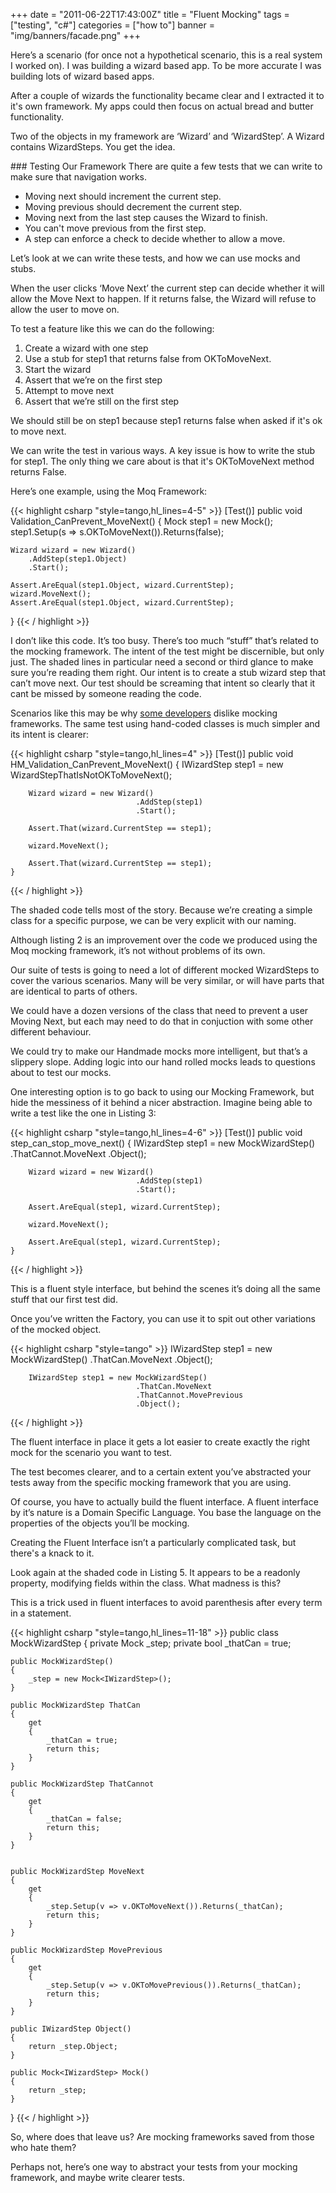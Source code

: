 +++
date = "2011-06-22T17:43:00Z"
title = "Fluent Mocking"
tags = ["testing", "c#"]
categories = ["how to"]
banner = "img/banners/facade.png"
+++

Here’s a scenario (for once not a hypothetical scenario, this is a real system I worked on). I was building a wizard based app. To be more accurate I was building lots of wizard based apps.

After a couple of wizards the functionality became clear and I extracted it to it's own framework. My apps could then focus on actual bread and butter functionality. 

Two of the objects in my framework are ‘Wizard’ and ‘WizardStep’. A Wizard contains WizardSteps. You get the idea.

### Testing Our Framework
There are quite a few tests that we can write to make sure that navigation works. 

* Moving next should increment the current step.
* Moving previous should decrement the current step. 
* Moving next from the last step causes the Wizard to finish. 
* You can't move previous from the first step.
* A step can enforce a check to decide whether to allow a move.

Let’s look at we can write these tests, and how we can use mocks and stubs. 

When the user clicks ‘Move Next’ the current step can decide whether it will allow the Move Next to happen. If it returns false, the Wizard will refuse to allow the user to move on.

To test a feature like this we can do the following:

1. Create a wizard with one step
2. Use a stub for step1 that returns false from OKToMoveNext.
3. Start the wizard
4. Assert that we’re on the first step
5. Attempt to move next
6. Assert that we’re still on the first step

We should still be on step1 because step1 returns false when asked if it's ok to move next.

We can write the test in various ways. A key issue is how to write the stub for step1. The only thing we care about is that it's OKToMoveNext method returns False. 

Here’s one example, using the Moq Framework:

{{< highlight csharp "style=tango,hl_lines=4-5" >}}
[Test()]
public void Validation_CanPrevent_MoveNext()
{
    Mock<IWizardStep> step1 = new Mock<IWizardStep>();
    step1.Setup(s => s.OKToMoveNext()).Returns(false);

    Wizard wizard = new Wizard()
        .AddStep(step1.Object)
        .Start();

    Assert.AreEqual(step1.Object, wizard.CurrentStep);
    wizard.MoveNext();
    Assert.AreEqual(step1.Object, wizard.CurrentStep);
}
{{< / highlight >}}

I don’t like this code. It’s too busy. There’s too much “stuff” that’s related to the mocking framework. The intent of the test might be discernible, but only just. The shaded lines in particular need a second or third glance to make sure you’re reading them right. Our intent is to create a stub wizard step that can’t move next. Our test should be screaming that intent so clearly that it cant be missed by someone reading the code.

Scenarios like this may be why [some developers](https://serialseb.com/blog/2016/09/13/what-is-so-wrong-with-mocking-libs/) dislike mocking frameworks. The same test using hand-coded classes is much simpler and its intent is clearer: 

{{< highlight csharp "style=tango,hl_lines=4" >}}
    [Test()]
    public void HM_Validation_CanPrevent_MoveNext()
    {
        IWizardStep step1 = new WizardStepThatIsNotOKToMoveNext();
 
        Wizard wizard = new Wizard()
                                .AddStep(step1)
                                .Start();
 
        Assert.That(wizard.CurrentStep == step1);
 
        wizard.MoveNext();
 
        Assert.That(wizard.CurrentStep == step1);
    }
{{< / highlight >}}

The shaded code tells most of the story. Because we’re creating a simple class for a specific purpose, we can be very explicit with our naming.

Although listing 2 is an improvement over the code we produced using the Moq mocking framework, it’s not without problems of its own.

Our suite of tests is going to need a lot of different mocked WizardSteps to cover the various scenarios. Many will be very similar, or will have parts that are identical to parts of others. 

We could have a dozen versions of the class that need to prevent a user Moving Next, but each may need to do that in conjuction with some other different behaviour.

We could try to make our Handmade mocks more intelligent, but that’s a slippery slope. Adding logic into our hand rolled mocks leads to questions about to test our mocks.

One interesting option is to go back to using our Mocking Framework, but hide the messiness of it behind a nicer abstraction. Imagine being able to write a test like the one in Listing 3:

{{< highlight csharp "style=tango,hl_lines=4-6" >}}
    [Test()]
    public void step_can_stop_move_next()
    {
        IWizardStep step1 = new MockWizardStep()
                                .ThatCannot.MoveNext
                                .Object();
 
        Wizard wizard = new Wizard()
                                .AddStep(step1)
                                .Start();
 
        Assert.AreEqual(step1, wizard.CurrentStep);
 
        wizard.MoveNext();
 
        Assert.AreEqual(step1, wizard.CurrentStep);
    }
{{< / highlight >}}

This is a fluent style interface, but behind the scenes it’s doing all the same stuff that our first test did. 

Once you’ve written the Factory, you can use it to spit out other variations of the mocked object.

{{< highlight csharp "style=tango" >}}
        IWizardStep step1 = new MockWizardStep()
                                .ThatCan.MoveNext
                                .Object();
 
        IWizardStep step1 = new MockWizardStep()
                                .ThatCan.MoveNext
                                .ThatCannot.MovePrevious
                                .Object();
{{< / highlight >}}

The fluent interface in place it gets a lot easier to create exactly the right mock for the scenario you want to test. 

The test becomes clearer, and to a certain extent you’ve abstracted your tests away from the specific mocking framework that you are using.

Of course, you have to actually build the fluent interface. A fluent interface by it’s nature is a Domain Specific Language. You base the language on the properties of the objects you’ll be mocking.

Creating the Fluent Interface isn’t a particularly complicated task, but there's a knack to it. 

Look again at the shaded code in Listing 5. It appears to be a readonly property, modifying fields within the class. What madness is this?

This is a trick used in fluent interfaces to avoid parenthesis after every term in a statement.

{{< highlight csharp "style=tango,hl_lines=11-18" >}}
public class MockWizardStep
{
    private Mock<IWizardStep> _step;
    private bool _thatCan = true;
 
    public MockWizardStep()
    {
        _step = new Mock<IWizardStep>();
    }
 
    public MockWizardStep ThatCan
    {
        get
        {
            _thatCan = true;
            return this;
        }
    }
 
    public MockWizardStep ThatCannot
    {
        get
        {
            _thatCan = false;
            return this;
        }
    }
 
 
    public MockWizardStep MoveNext
    {
        get
        {
            _step.Setup(v => v.OKToMoveNext()).Returns(_thatCan);
            return this;
        }
    }
 
    public MockWizardStep MovePrevious
    {
        get
        {
            _step.Setup(v => v.OKToMovePrevious()).Returns(_thatCan);
            return this;
        }
    }
 
    public IWizardStep Object()
    {
        return _step.Object;
    }
 
    public Mock<IWizardStep> Mock()
    {
        return _step;
    }
}
{{< / highlight >}}

So, where does that leave us? Are mocking frameworks saved from those who hate them?

Perhaps not, here’s one way to abstract your tests from your mocking framework, and maybe write clearer tests.